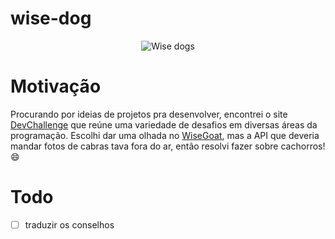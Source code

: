 # wise-dog

<div style="text-align:center;">
    <img src="https://github.com/PatrickGimenes/wise-dog/assets/48632980/a29a3b97-dac6-48e8-9f8e-dd8c2699de16" alt="Wise dogs">
</div>

# Motivação
Procurando por ideias de projetos pra desenvolver, encontrei o site [DevChallenge](https://devchallenge-v2.vercel.app) 
que reúne uma variedade de desafios em diversas áreas da programação.
Escolhi dar uma olhada no [WiseGoat](https://github.com/devchallenge-io/wisegoat), mas a API que deveria mandar fotos de cabras tava fora do ar, então resolvi fazer sobre cachorros! 😄

# Todo
- [ ] traduzir os conselhos 


